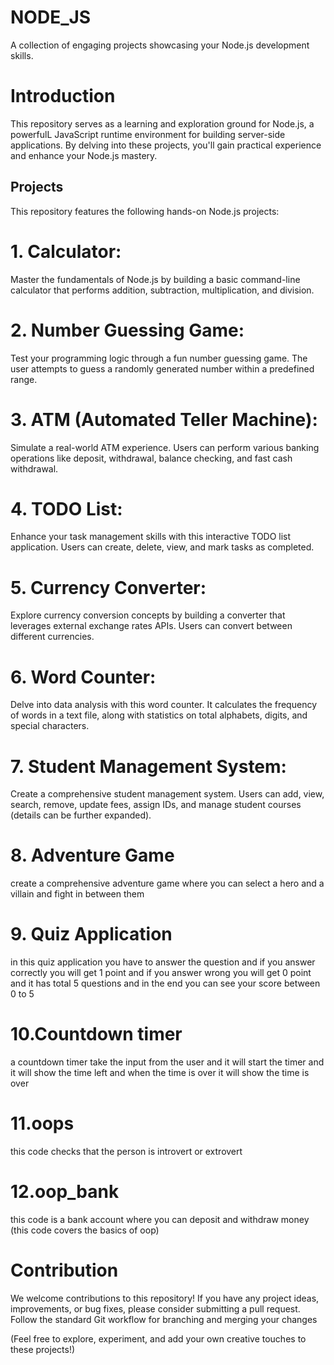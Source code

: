 # NODE_JS
A collection of engaging projects showcasing your Node.js development skills.

# Introduction
This repository serves as a learning and exploration ground for Node.js, a powerfulL JavaScript runtime environment for building server-side applications. By delving into these projects, you'll gain practical experience and enhance your Node.js mastery.

## Projects
This repository features the following hands-on Node.js projects:

# 1. Calculator:
Master the fundamentals of Node.js by building a basic command-line calculator that performs addition, subtraction, multiplication, and division.

# 2. Number Guessing Game:
Test your programming logic through a fun number guessing game. The user attempts to guess a randomly generated number within a predefined range.

# 3. ATM (Automated Teller Machine):
Simulate a real-world ATM experience. Users can perform various banking operations like deposit, withdrawal, balance checking, and fast cash withdrawal.

# 4. TODO List:
Enhance your task management skills with this interactive TODO list application. Users can create, delete, view, and mark tasks as completed.

# 5. Currency Converter:
Explore currency conversion concepts by building a converter that leverages external exchange rates APIs. Users can convert between different currencies.

# 6. Word Counter:
Delve into data analysis with this word counter. It calculates the frequency of words in a text file, along with statistics on total alphabets, digits, and special characters.

# 7. Student Management System:
Create a comprehensive student management system. Users can add, view, search, remove, update fees, assign IDs, and manage student courses (details can be further expanded).

# 8. Adventure Game
create a comprehensive adventure game where you can select a hero and a villain and fight in between them

# 9. Quiz Application
in this quiz application you have to answer the question and if you answer correctly you will get 1 point and if you answer wrong you will get 0 point and it has total 5 questions and in the end you can see your score between 0 to 5

# 10.Countdown timer
a countdown timer take the input from the user and it will start the timer and it will show the time left and when the time is over it will show the time is over

# 11.oops
this code checks that the person is introvert or extrovert

# 12.oop_bank
this code is a bank account where you can deposit and withdraw money (this code covers the basics of oop)

# Contribution
We welcome contributions to this repository! If you have any project ideas, improvements, or bug fixes, please consider submitting a pull request. Follow the standard Git workflow for branching and merging your changes


(Feel free to explore, experiment, and add your own creative touches to these projects!)

